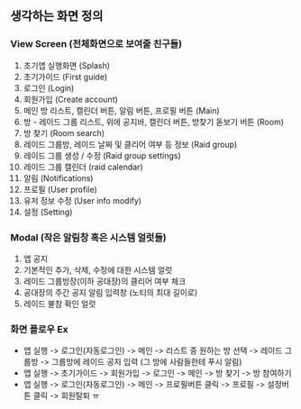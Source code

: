 ## 생각하는 화면 정의

### View Screen (전체화면으로 보여줄 친구들)

1. 초기앱 실행화면 (Splash)
2. 초기가이드 (First guide)
3. 로그인 (Login)
4. 회원가입 (Create account)
5. 메인 방 리스트, 캘린더 버튼, 알림 버튼, 프로필 버튼 (Main)
6. 방 - 레이드 그룹 리스트, 위에 공지바, 캘린더 버튼, 방찾기 돋보기 버튼 (Room)
7. 방 찾기 (Room search)
8. 레이드 그룹방, 레이드 날짜 및 클리어 여부 등 정보 (Raid group)
9. 레이드 그룹 생성 / 수정 (Raid group settings)
10. 레이드 그룹 캘린더 (raid calendar)
11. 알림 (Notifications)
12. 프로필 (User profile)
13. 유저 정보 수정 (User info modify)
14. 설정 (Setting)


### Modal (작은 알림창 혹은 시스템 얼럿들)

1. 앱 공지
2. 기본적인 추가, 삭제, 수정에 대한 시스템 얼럿
3. 레이드 그룹방장(이하 공대장)의 클리어 여부 체크
4. 공대장의 주간 공지 알림 입력창 (노티의 최대 길이로)
5. 레이드 불참 확인 얼럿


### 화면 플로우 Ex

- 앱 실행 -> 로그인(자동로그인) -> 메인 -> 리스트 중 원하는 방 선택 -> 레이드 그룹방 -> 그룹방에 레이드 공지 입력 (그 방에 사람들한테 푸시 알림)
- 앱 실행 -> 초기가이드 -> 회원가입 -> 로그인 -> 메인 -> 방 찾기 -> 방 참여하기
- 앱 실행 -> 로그인(자동로그인) -> 메인 -> 프로필버튼 클릭 -> 프로필 -> 설정버튼 클릭 -> 회원탈퇴 ㅠ
